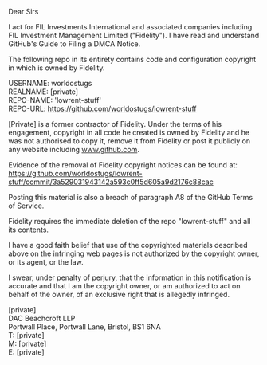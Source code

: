 Dear Sirs

I act for FIL Investments International and associated companies including FIL Investment Management Limited ("Fidelity"). I have read and understand GitHub's Guide to Filing a DMCA Notice.

The following repo in its entirety contains code and configuration copyright in which is owned by Fidelity.

USERNAME: worldostugs  
REALNAME: [private]  
REPO-NAME: 'lowrent-stuff'  
REPO-URL: https://github.com/worldostugs/lowrent-stuff  

[Private] is a former contractor of Fidelity. Under the terms of his engagement, copyright in all code he created is owned by Fidelity and he was not authorised to copy it, remove it from Fidelity or post it publicly on any website including www.github.com.

Evidence of the removal of Fidelity copyright notices can be found at: https://github.com/worldostugs/lowrent-stuff/commit/3a529031943142a593c0ff5d605a9d2176c88cac 

Posting this material is also a breach of paragraph A8 of the GitHub Terms of Service.

Fidelity requires the immediate deletion of the repo "lowrent-stuff" and all its contents.

I have a good faith belief that use of the copyrighted materials described above on the infringing web pages is not authorized by the copyright owner, or its agent, or the law.

I swear, under penalty of perjury, that the information in this notification is accurate and that I am the copyright owner, or am authorized to act on behalf of the owner, of an exclusive right that is allegedly infringed.

[private]  
DAC Beachcroft LLP  
Portwall Place, Portwall Lane, Bristol, BS1 6NA  
T: [private]  
M: [private]  
E: [private]  
